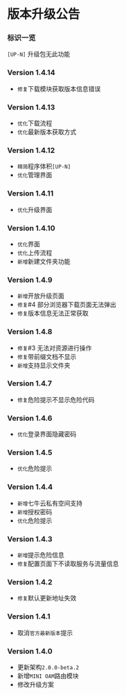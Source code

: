 # 版本升级公告
### 标识一览
`[UP-N]` 升级包无此功能

### Version 1.4.14
- `修复`下载模块获取版本信息错误

### Version 1.4.13
- `优化`下载流程
- `优化`最新版本获取方式

### Version 1.4.12
- `精简`程序体积`[UP-N]`
- `优化`管理界面

### Version 1.4.11
- `优化`升级界面

### Version 1.4.10
- `优化`界面
- `优化`上传流程
- `新增`新建文件夹功能
### Version 1.4.9
- `新增`开放升级页面
- `修复`#4 部分浏览器下载页面无法弹出
- `修复`版本信息无法正常获取

### Version 1.4.8
- `修复`#3 无法对资源进行操作
- `修复`带前缀文档不显示
- `新增`支持显示文件夹

### Version 1.4.7
- `修复`危险提示不显示危险代码

### Version 1.4.6
- `优化`登录界面隐藏密码

### Version 1.4.5
- `优化`危险提示

### Version 1.4.4
- `新增`七牛云私有空间支持
- `新增`授权密码
- `优化`危险提示

### Version 1.4.3
- `新增`提示危险信息
- `修复`配置页面下不读取服务与流量信息

### Version 1.4.2
- `修复`默认更新地址失效

### Version 1.4.1
- 取消`官方最新版本`提示

### Version 1.4.0
- 更新架构`2.0.0-beta.2`
- 新增`MINI OAM`路由模块
- 修改升级方案

